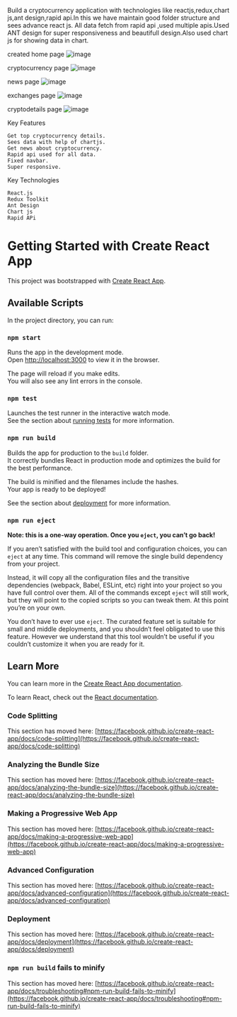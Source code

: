 Build a cryptocurrency application with technologies like reactjs,redux,chart js,ant design,rapid api.In this we have maintain good folder structure and sees advance react js.
All data fetch from rapid api ,used multiple apis.Used ANT design for super responsiveness and beautifull design.Also used chart js for showing data in chart.

created home page
![image](https://user-images.githubusercontent.com/34640475/134135324-f007151f-245b-413c-87a8-00deb7be7cc0.png)

cryptocurrency page
![image](https://user-images.githubusercontent.com/34640475/134135409-eaa7c083-e9c8-457a-8426-5ab4f327b7bd.png)

news page
![image](https://user-images.githubusercontent.com/34640475/134135469-1f47378c-effc-4c73-a036-26c424f13d44.png)

exchanges page
![image](https://user-images.githubusercontent.com/34640475/134135522-f54a9037-ac36-4f81-a5f2-f1d62fb94dfe.png)

cryptodetails page
![image](https://user-images.githubusercontent.com/34640475/134135595-5f249e96-a1d0-44c9-81fd-f8c45b179eb7.png)

Key Features
    
    Get top cryptocurrency details.
    Sees data with help of chartjs.
    Get news about cryptocurrency.
    Rapid api used for all data.
    Fixed navbar.
    Super responsive.
    
Key Technologies

    React.js
    Redux Toolkit
    Ant Design
    Chart js
    Rapid APi
    

# Getting Started with Create React App

This project was bootstrapped with [Create React App](https://github.com/facebook/create-react-app).

## Available Scripts

In the project directory, you can run:

### `npm start`

Runs the app in the development mode.\
Open [http://localhost:3000](http://localhost:3000) to view it in the browser.

The page will reload if you make edits.\
You will also see any lint errors in the console.

### `npm test`

Launches the test runner in the interactive watch mode.\
See the section about [running tests](https://facebook.github.io/create-react-app/docs/running-tests) for more information.

### `npm run build`

Builds the app for production to the `build` folder.\
It correctly bundles React in production mode and optimizes the build for the best performance.

The build is minified and the filenames include the hashes.\
Your app is ready to be deployed!

See the section about [deployment](https://facebook.github.io/create-react-app/docs/deployment) for more information.

### `npm run eject`

**Note: this is a one-way operation. Once you `eject`, you can’t go back!**

If you aren’t satisfied with the build tool and configuration choices, you can `eject` at any time. This command will remove the single build dependency from your project.

Instead, it will copy all the configuration files and the transitive dependencies (webpack, Babel, ESLint, etc) right into your project so you have full control over them. All of the commands except `eject` will still work, but they will point to the copied scripts so you can tweak them. At this point you’re on your own.

You don’t have to ever use `eject`. The curated feature set is suitable for small and middle deployments, and you shouldn’t feel obligated to use this feature. However we understand that this tool wouldn’t be useful if you couldn’t customize it when you are ready for it.

## Learn More

You can learn more in the [Create React App documentation](https://facebook.github.io/create-react-app/docs/getting-started).

To learn React, check out the [React documentation](https://reactjs.org/).

### Code Splitting

This section has moved here: [https://facebook.github.io/create-react-app/docs/code-splitting](https://facebook.github.io/create-react-app/docs/code-splitting)

### Analyzing the Bundle Size

This section has moved here: [https://facebook.github.io/create-react-app/docs/analyzing-the-bundle-size](https://facebook.github.io/create-react-app/docs/analyzing-the-bundle-size)

### Making a Progressive Web App

This section has moved here: [https://facebook.github.io/create-react-app/docs/making-a-progressive-web-app](https://facebook.github.io/create-react-app/docs/making-a-progressive-web-app)

### Advanced Configuration

This section has moved here: [https://facebook.github.io/create-react-app/docs/advanced-configuration](https://facebook.github.io/create-react-app/docs/advanced-configuration)

### Deployment

This section has moved here: [https://facebook.github.io/create-react-app/docs/deployment](https://facebook.github.io/create-react-app/docs/deployment)

### `npm run build` fails to minify

This section has moved here: [https://facebook.github.io/create-react-app/docs/troubleshooting#npm-run-build-fails-to-minify](https://facebook.github.io/create-react-app/docs/troubleshooting#npm-run-build-fails-to-minify)
